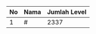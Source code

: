 | No | Nama            | Jumlah Level |
|----|-----------------|--------------|
| 1  | #    |    2337        |
